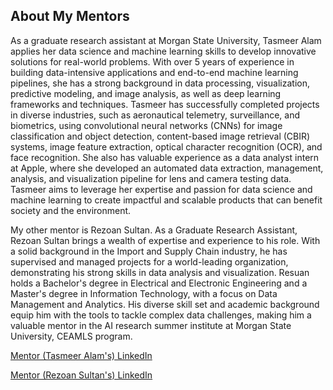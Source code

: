 ## About My Mentors

As a graduate research assistant at Morgan State University, Tasmeer Alam applies her data science and machine learning skills to develop innovative solutions for real-world problems. With over 5 years of experience in building data-intensive applications and end-to-end machine learning pipelines, she has a strong background in data processing, visualization, predictive modeling, and image analysis, as well as deep learning frameworks and techniques. Tasmeer has successfully completed projects in diverse industries, such as aeronautical telemetry, surveillance, and biometrics, using convolutional neural networks (CNNs) for image classification and object detection, content-based image retrieval (CBIR) systems, image feature extraction, optical character recognition (OCR), and face recognition. She also has valuable experience as a data analyst intern at Apple, where she developed an automated data extraction, management, analysis, and visualization pipeline for lens and camera testing data. Tasmeer aims to leverage her expertise and passion for data science and machine learning to create impactful and scalable products that can benefit society and the environment.

My other mentor is Rezoan Sultan. As a Graduate Research Assistant, Rezoan Sultan brings a wealth of expertise and experience to his role. With a solid background in the Import and Supply Chain industry, he has supervised and managed projects for a world-leading organization, demonstrating his strong skills in data analysis and visualization. Resuan holds a Bachelor's degree in Electrical and Electronic Engineering and a Master's degree in Information Technology, with a focus on Data Management and Analytics. His diverse skill set and academic background equip him with the tools to tackle complex data challenges, making him a valuable mentor in the AI research summer institute at Morgan State University, CEAMLS program.


[Mentor (Tasmeer Alam's) LinkedIn](https://www.linkedin.com/in/tasmeer-alam-7245a6b7/)

[Mentor (Rezoan Sultan's) LinkedIn](https://www.linkedin.com/in/rezoan-bin-sultan-bipu/)


